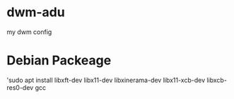 # dwm-adu
my dwm config

# Debian Packeage

'sudo apt install libxft-dev libx11-dev libxinerama-dev libx11-xcb-dev libxcb-res0-dev gcc
